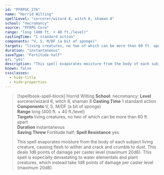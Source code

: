 ```yaml
---
id: "PFRPGC_276"
name: "Horrid Wilting"
spellLevel: "sorcerer/wizard 8, witch 8, shaman 8"
school: "necromancy"
source: "PFRPG Core"
range: "long (400 ft. + 40 ft./level)"
castingTime: "1 standard action"
components: "V, S, M/DF (a bit of sponge)"
targets: "living creatures, no two of which can be more than 60 ft. apart"
duration: "instantaneous"
saveType: "Fortitude half"
sr: "yes"
description: "This spell evaporates moisture from the body of each subject living creature, causing flesh to wither and crack and crumble to dust. This deals 1d6 points of damage per caster level (maximum 20d6). This spell is especially devastating to water elementals and plant creatures, which instead take 1d8 points of damage per caster level (maximum 20d8)."
known: false
cssclasses:
  - hide-title
  - hide-properties
---
```


> [!spellbook-spell-block] Horrid Wilting
> **School:** necromancy; **Level** sorcerer/wizard 8, witch 8, shaman 8
> **Casting Time** 1 standard action  
> **Components** V, S, M/DF (a bit of sponge)  
> **Range** long (400 ft. + 40 ft./level)  
> **Targets** living creatures, no two of which can be more than 60 ft. apart  
> **Duration** instantaneous  
> **Saving Throw** Fortitude half; **Spell Resistance** yes
> 
> This spell evaporates moisture from the body of each subject living creature, causing flesh to wither and crack and crumble to dust. This deals 1d6 points of damage per caster level (maximum 20d6). This spell is especially devastating to water elementals and plant creatures, which instead take 1d8 points of damage per caster level (maximum 20d8).